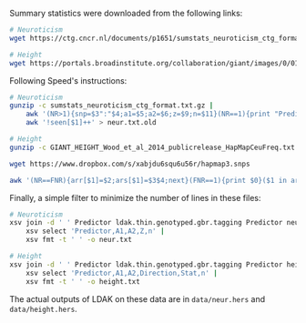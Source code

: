 Summary statistics were downloaded from the following links:

```bash
# Neuroticism
wget https://ctg.cncr.nl/documents/p1651/sumstats_neuroticism_ctg_format.txt.gz

# Height
wget https://portals.broadinstitute.org/collaboration/giant/images/0/01/GIANT_HEIGHT_Wood_et_al_2014_publicrelease_HapMapCeuFreq.txt.gz
```

Following Speed's instructions:

```bash
# Neuroticism
gunzip -c sumstats_neuroticism_ctg_format.txt.gz | 
    awk '(NR>1){snp=$3":"$4;a1=$5;a2=$6;z=$9;n=$11}(NR==1){print "Predictor A1 A2 Z n"}(NR>1 && (a1=="A"||a1=="C"||a1=="G"||a1=="T") && (a2=="A"||a2=="C"||a2=="G"||a2=="T") && $12>0.95){print snp, a1, a2, z, n}' - |
    awk '!seen[$1]++' > neur.txt.old

# Height
gunzip -c GIANT_HEIGHT_Wood_et_al_2014_publicrelease_HapMapCeuFreq.txt.gz | awk '(NR>1){snp=$1;a1=$2;a2=$3;Z=($5/$6);n=$8}(NR==1){print "Predictor A1 A2 Z n"}(NR>1 && (a1=="A"||a1=="C"||a1=="G"||a1=="T") && (a2=="A"||a2=="C"||a2=="G"||a2=="T")){print snp, a1, a2, Z, n}' - > height.raw

wget https://www.dropbox.com/s/xabjdu6squ6u56r/hapmap3.snps

awk '(NR==FNR){arr[$1]=$2;ars[$1]=$3$4;next}(FNR==1){print $0}($1 in arr && ($2$3==ars[$1]||$3$2==ars[$1])){$1=arr[$1];print $0}' hapmap3.snps height.raw > height.txt.old
```

Finally, a simple filter to minimize the number of lines in these files:

```bash
# Neuroticism
xsv join -d ' ' Predictor ldak.thin.genotyped.gbr.tagging Predictor neur.txt.old |
    xsv select 'Predictor,A1,A2,Z,n' |
    xsv fmt -t ' ' -o neur.txt

# Height
xsv join -d ' ' Predictor ldak.thin.genotyped.gbr.tagging Predictor height.txt.old |
    xsv select 'Predictor,A1,A2,Direction,Stat,n' |
    xsv fmt -t ' ' -o height.txt
```

The actual outputs of LDAK on these data are in `data/neur.hers` and `data/height.hers`.
